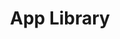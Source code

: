 ---
title: App Library
permalink: /library/app/
layout: library-archive
pagination:
  collection: library
  enabled: true
  per_page: 12
  permalink: /:num/
  sort_field: date
  sort_reverse: true
  category: app
---